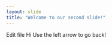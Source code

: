 ```yaml
---
layout: slide
title: "Welcome to our second slide!"
---
```

Edit file Hi
Use the left arrow to go back!
